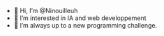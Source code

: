 - 👋 Hi, I’m @Ninouilleuh
- 👀 I’m interested in IA and web developpement
- 🌱 I’m always up to a new programming challenge. 

<!---
Ndinkel/Ndinkel is a ✨ special ✨ repository because its `README.md` (this file) appears on your GitHub profile.
You can click the Preview link to take a look at your changes.
--->
